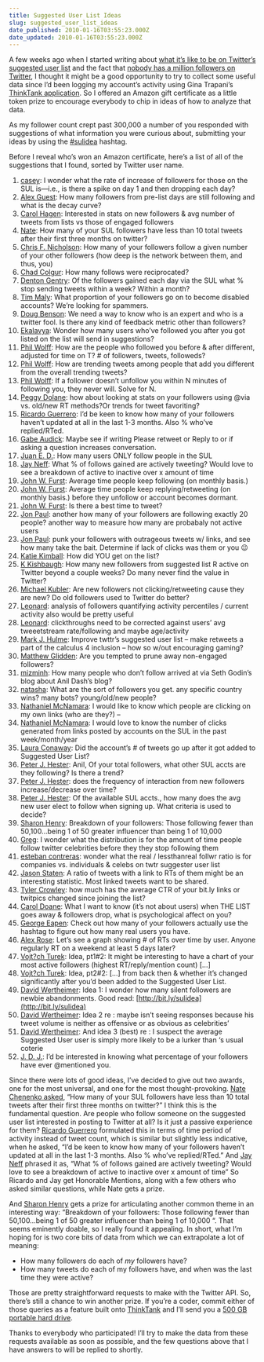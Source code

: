 ```yaml
---
title: Suggested User List Ideas
slug: suggested_user_list_ideas
date_published: 2010-01-16T03:55:23.000Z
date_updated: 2010-01-16T03:55:23.000Z
---
```


A few weeks ago when I started writing about [what it’s like to be on Twitter’s suggested user list](http://dashes.com/anil/2009/12/life-on-the-list.html) and the fact that [nobody has a million followers on Twitter](http://dashes.com/anil/2010/01/nobody-has-a-million-twitter-followers.html), I thought it might be a good opportunity to try to collect some useful data since I’d been logging my account’s activity using Gina Trapani’s [ThinkTank application](http://thinktankapp.com/). So I offered an Amazon gift certificate as a little token prize to encourage everybody to chip in ideas of how to analyze that data.

As my follower count crept past 300,000 a number of you responded with suggestions of what information you were curious about, submitting your ideas by using the [#sulidea](http://search.twitter.com/search?q=%23sulidea) hashtag.

Before I reveal who’s won an Amazon certificate, here’s a list of all of the suggestions that I found, sorted by Twitter user name.

1. [casey](http://twitter.com/aerogare): I wonder what the rate of increase of followers for those on the SUL is—i.e., is there a spike on day 1 and then dropping each day?
2. [Alex Guest](http://twitter.com/AlexGuest): How many followers from pre-list days are still following and what is the decay curve?
3. [Carol Hagen](http://twitter.com/carolhagen): Interested in stats on new followers & avg number of tweets from lists vs those of engaged followers
4. [Nate](http://twitter.com/chenenko): How many of your SUL followers have less than 10 total tweets after their first three months on twitter?
5. [Chris F. Nicholson](http://twitter.com/chrisFnicholson): How many of your followers follow a given number of your other followers (how deep is the network between them, and thus, you)
6. [Chad Colgur](http://twitter.com/colgur): How many follows were reciprocated?
7. [Denton Gentry](http://twitter.com/dgentry): Of the followers gained each day via the SUL what % stop sending tweets within a week? Within a month?
8. [Tim Maly](http://twitter.com/doingitwrong): What proportion of your followers go on to become disabled accounts? We’re looking for spammers.
9. [Doug Benson](http://twitter.com/DouglassBenson): We need a way to know who is an expert and who is a twitter fool. Is there any kind of feedback metric other than followers?
10. [Ekalavya](http://twitter.com/ekalavyab): Wonder how many users who’ve followed you after you got listed on the list will send in suggestions?
11. [Phil Wolff](http://twitter.com/evanwolf): How are the people who followed you before & after different, adjusted for time on T? # of followers, tweets, followeds?
12. [Phil Wolff](http://twitter.com/evanwolf): How are trending tweets among people that add you different from the overall trending tweets?
13. [Phil Wolff](http://twitter.com/evanwolf): If a follower doesn’t unfollow you within N minutes of following you, they never will. Solve for N.
14. [Peggy Dolane](http://twitter.com/FreeRangeMom): how about looking at stats on your followers using @via vs. old/new RT methods?Or trends for tweet favoriting?
15. [Ricardo Guerrero](http://twitter.com/ggroovin): I’d be keen to know how many of your followers haven’t updated at all in the last 1-3 months. Also % who’ve replied/RTed.
16. [Gabe Audick](http://twitter.com/iamgabeaudick): Maybe see if writing Please retweet or Reply to or if asking a question increases conversation.
17. [Juan E. D.](http://twitter.com/J_E_D): How many users ONLY follow people in the SUL
18. [Jay Neff](http://twitter.com/JayNeff): What % of follows gained are actively tweeting? Would love to see a breakdown of active to inactive over x amount of time
19. [John W. Furst](http://twitter.com/johnfurst): Average time people keep following (on monthly basis.)
20. [John W. Furst](http://twitter.com/johnfurst): Average time people keep replying/retweeting (on monthly basis.) before they unfollow or account becomes dormant.
21. [John W. Furst](http://twitter.com/johnfurst): Is there a best time to tweet?
22. [Jon Paul](http://twitter.com/JonPaul2012): another how many of your followers are following exactly 20 people? another way to measure how many are probabaly not active users
23. [Jon Paul](http://twitter.com/JonPaul2012): punk your followers with outrageous tweets w/ links, and see how many take the bait. Determine if lack of clicks was them or you 😉
24. [Katie Kimball](http://twitter.com/KitchenStew): How did YOU get on the list?
25. [K Kishbaugh](http://twitter.com/kkish): How many new followers from suggested list R active on Twitter beyond a couple weeks? Do many never find the value in Twitter?
26. [Michael Kubler](http://twitter.com/kublermdk): Are new followers not clicking/retweeting cause they are new? Do old followers used to Twitter do better?
27. [Leonard](http://twitter.com/lhl): analysis of followers quantifying activity percentiles / current activity also would be pretty useful
28. [Leonard](http://twitter.com/lhl): clickthroughs need to be corrected against users’ avg tweeetstream rate/following and maybe age/activity
29. [Mark J. Hulme](http://twitter.com/markjhulme): Improve twttr’s suggested user list – make retweets a part of the calculus 4 inclusion – how so w/out encouraging gaming?
30. [Matthew Glidden](http://twitter.com/matthewglidden): Are you tempted to prune away non-engaged followers?
31. [mizminh](http://twitter.com/mizminh): How many people who don’t follow arrived at via Seth Godin’s blog about Anil Dash’s blog?
32. [natasha](http://twitter.com/natashasah): What are the sort of followers you get. any specific country wins? many bots? young/old/new people?
33. [Nathaniel McNamara](http://twitter.com/NathanielMc): I would like to know which people are clicking on my own links (who are they?) –
34. [Nathaniel McNamara](http://twitter.com/NathanielMc): I would love to know the number of clicks generated from links posted by accounts on the SUL in the past week/month/year
35. [Laura Conaway](http://twitter.com/oleta): Did the account’s # of tweets go up after it got added to Suggested User List?
36. [Peter J. Hester](http://twitter.com/Paritrooper): Anil, Of your total followers, what other SUL accts are they following? Is there a trend?
37. [Peter J. Hester](http://twitter.com/Paritrooper): does the frequency of interaction from new followers increase/decrease over time?
38. [Peter J. Hester](http://twitter.com/Paritrooper): Of the available SUL accts., how many does the avg new user elect to follow when signing up. What criteria is used to decide?
39. [Sharon Henry](http://twitter.com/sharonhenry101): Breakdown of your followers: Those following fewer than 50,100…being 1 of 50 greater influencer than being 1 of 10,000
40. [Greg](http://twitter.com/SiliconFarmer): I wonder what the distribution is for the amount of time people follow twitter celebrities before they they stop following them
41. [esteban contreras](http://twitter.com/socialnerdia): wonder what the real / lessthanreal follwr ratio is for companies vs. individuals & celebs on twtr suggester user list
42. [Jason Staten](http://twitter.com/statenjason): A ratio of tweets with a link to RTs of them might be an interesting statistic. Most linked tweets want to be shared.
43. [Tyler Crowley](http://twitter.com/steepdecline): how much has the average CTR of your bit.ly links or twitpics changed since joining the list?
44. [Carol Doane](http://twitter.com/TheClassicCarol): What I want to know (it’s not about users) when THE LIST goes away & followers drop, what is psychological affect on you?
45. [George Eapen](http://twitter.com/twEapen): Check out how many of your followers actually use the hashtag to figure out how many real users you have.
46. [Alex Rose](http://twitter.com/u62): Let’s see a graph showing # of RTs over time by user. Anyone regularly RT on a weekend at least 5 days later?
47. [Vojt?ch Turek](http://twitter.com/vturek): Idea, pt1#2: It might be interesting to have a chart of your most active followers (highest RT/reply/mention count) […]
48. [Vojt?ch Turek](http://twitter.com/vturek): Idea, pt2#2: […] from back then & whether it’s changed significantly after you’d been added to the Suggested User List.
49. [David Wertheimer](http://twitter.com/werty): Idea 1: I wonder how many silent followers are newbie abandonments. Good read: [http://bit.ly/sulidea](http://bit.ly/sulidea)
50. [David Wertheimer](http://twitter.com/werty): Idea 2 re : maybe isn’t seeing responses because his tweet volume is neither as offensive or as obvious as celebrities’
51. [David Wertheimer](http://twitter.com/werty): And idea 3 (best) re : I suspect the average Suggested User user is simply more likely to be a lurker than ‘s usual coterie
52. [J. D. J.](http://twitter.com/zanson): I’d be interested in knowing what percentage of your followers have ever @mentioned you.

Since there were lots of good ideas, I’ve decided to give out two awards, one for the most universal, and one for the most thought-provoking.
[Nate Chenenko asked](http://twitter.com/chenenko), “How many of your SUL followers have less than 10 total tweets after their first three months on twitter?” I think this is the fundamental question. Are people who follow someone on the suggested user list interested in posting to Twitter at all? Is it just a passive experience for them? [Ricardo Guerrero](http://twitter.com/ggroovin) formulated this in terms of time period of activity instead of tweet count, which is similar but slightly less indicative, when he asked, “I’d be keen to know how many of your followers haven’t updated at all in the last 1-3 months. Also % who’ve replied/RTed.” And [Jay Neff](http://twitter.com/JayNeff) phrased it as, “What % of follows gained are actively tweeting? Would love to see a breakdown of active to inactive over x amount of time” So Ricardo and Jay get Honorable Mentions, along with a few others who asked similar questions, while Nate gets a prize.

And [Sharon Henry](http://twitter.com/sharonhenry101) gets a prize for articulating another common theme in an interesting way: “Breakdown of your followers: Those following fewer than 50,100…being 1 of 50 greater influencer than being 1 of 10,000 “. That seems eminently doable, so I really found it appealing. In short, what I’m hoping for is two core bits of data from which we can extrapolate a lot of meaning:

- How many followers do each of *my* followers have?
- How many tweets do each of my followers have, and when was the last time they were active?

Those are pretty straightforward requests to make with the Twitter API. So, there’s still a chance to win another prize. If you’re a coder, commit either of those queries as a feature built onto [ThinkTank](http://thinktankapp.com/) and I’ll send you a [500 GB portable hard drive](http://www.amazon.com/gp/product/B001CJAZC6?ie=UTF8&amp;tag=2020-20&amp;linkCode=as2&amp;camp=1789&amp;creative=390957&amp;creativeASIN=B001CJAZC6).

Thanks to everybody who participated! I’ll try to make the data from these requests available as soon as possible, and the few questions above that I have answers to will be replied to shortly.
